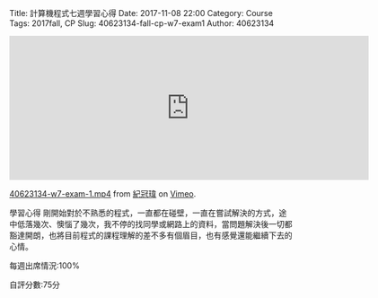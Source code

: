 Title: 計算機程式七週學習心得
Date: 2017-11-08 22:00
Category: Course
Tags: 2017fall, CP
Slug: 40623134-fall-cp-w7-exam1
Author: 40623134

<iframe src="https://player.vimeo.com/video/241859320" width="640" height="257" frameborder="0" webkitallowfullscreen mozallowfullscreen allowfullscreen></iframe>
<p><a href="https://vimeo.com/241859320">40623134-w7-exam-1.mp4</a> from <a href="https://vimeo.com/user73932380">紀冠瑋</a> on <a href="https://vimeo.com">Vimeo</a>.</p>

學習心得
  剛開始對於不熟悉的程式，一直都在碰壁，一直在嘗試解決的方式，途中低落幾次、懊惱了幾次，我不停的找同學或網路上的資料，當問題解決後一切都豁達開朗，也將目前程式的課程理解的差不多有個眉目，也有感覺還能繼續下去的心情。

每週出席情況:100%



自評分數:75分
